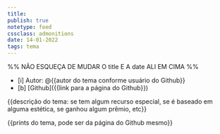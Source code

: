 ```yaml
---
title: 
publish: true
notetype: feed
cssclass: admonitions
date: 14-01-2022
tags: tema
---
```


%% NÃO ESQUEÇA DE MUDAR O title E A date ALI EM CIMA %%

- [i] Autor: @{{autor do tema conforme usuário do Github}}
- [b] [Github]({{link para a página do Github}})

{{descrição do tema: se tem algum recurso especial, se é baseado em alguma estética, se ganhou algum prêmio, etc}}

{{prints do tema, pode ser da página do Github mesmo}}
